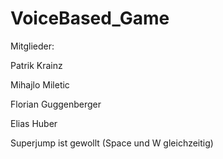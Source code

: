 # VoiceBased_Game

Mitglieder:

Patrik Krainz

Mihajlo Miletic

Florian Guggenberger

Elias Huber


Superjump ist gewollt (Space und W gleichzeitig)
